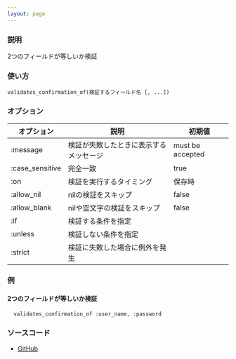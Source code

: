 ```yaml
---
layout: page
---
```

### 説明
2つのフィールドが等しいか検証

### 使い方
    validates_confirmation_of(検証するフィールド名 [, ...])

### オプション

オプション           | 説明                      | 初期値
----------------|-------------------------|-----------------
:message        | 検証が失敗したときに表示するメッセージ | must be accepted
:case_sensitive | 完全一致                  | true
:on             | 検証を実行するタイミング         | 保存時
:allow_nil      | nilの検証をスキップ     | false
:allow_blank    | nilや空文字の検証をスキップ      | false
:if             | 検証する条件を指定           |
:unless         | 検証しない条件を指定          |
:strict         | 検証に失敗した場合に例外を発生 |

### 例
#### 2つのフィールドが等しいか検証
      validates_confirmation_of :user_name, :password

### ソースコード
* [GitHub](https://github.com/rails/rails/blob/0df1f914104073b70f8d8976d0d5adc3b2a1e44e/activemodel/lib/active_model/validations/exclusion.rb#L41)